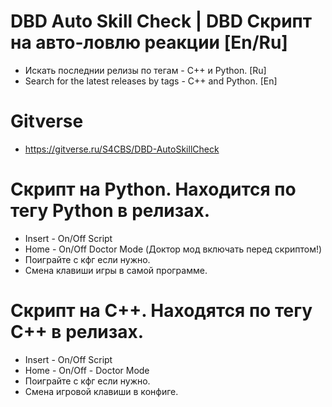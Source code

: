 # DBD Auto Skill Check | DBD Скрипт на авто-ловлю реакции [En/Ru]
- Искать последнии релизы по тегам - C++ и Python. [Ru]
- Search for the latest releases by tags - C++ and Python. [En]

# Gitverse
- https://gitverse.ru/S4CBS/DBD-AutoSkillCheck

# Скрипт на Python. Находится по тегу Python в релизах.
- Insert - On/Off Script
- Home - On/Off Doctor Mode (Доктор мод включать перед скриптом!)
- Поиграйте с кфг если нужно.
- Смена клавиши игры в самой программе.
# Скрипт на C++. Находятся по тегу C++ в релизах.
- Insert - On/Off Script
- Home - On/Off - Doctor Mode
- Поиграйте с кфг если нужно.
- Смена игровой клавиши в конфиге.


